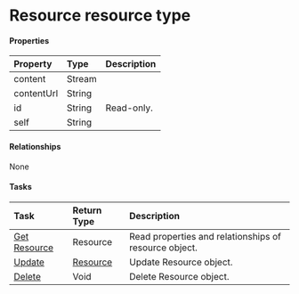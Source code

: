 # Resource resource type



#### Properties
| Property	   | Type	|Description|
|:---------------|:--------|:----------|
|content|Stream||
|contentUrl|String||
|id|String| Read-only.|
|self|String||

#### Relationships
None


#### Tasks

| Task		   | Return Type	|Description|
|:---------------|:--------|:----------|
|[Get Resource](../api/resource_get.md) | Resource |Read properties and relationships of resource object.|
|[Update](../api/resource_update.md) | [Resource](resource.md)	|Update Resource object. |
|[Delete](../api/resource_delete.md) | Void	|Delete Resource object. |
